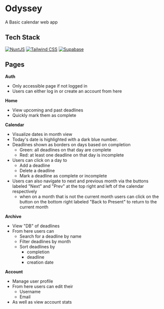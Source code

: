 # Odyssey
A Basic calendar web app

## **Tech Stack**
[![NuxtJS](https://img.shields.io/badge/NuxtJS-00DC82?logo=nuxt&logoColor=white&style=for-the-badge)](#)
[![Tailwind CSS](https://img.shields.io/badge/Tailwind%20CSS-38B2AC?logo=tailwind-css&logoColor=white&style=for-the-badge)](#)
[![Supabase](https://img.shields.io/badge/Supabase-3FCF8E?logo=supabase&logoColor=fff&style=for-the-badge)](#)


## **Pages**
**Auth**  
- Only accessible page if not logged in 
- Users can either log in or create an account from here 

**Home**  
- View upcoming and past deadlines
- Quickly mark them as complete  

**Calendar**  
- Visualize dates in month view
- Today's date is highlighted with a dark blue number.
- Deadlines shown as borders on days based on completion
  - Green: all deadlines on that day are complete
  - Red: at least one deadline on that day is incomplete
- Users can click on a day to
  - Add a deadline
  - Delete a deadline
  - Mark a deadline as complete or incomplete
- Users can also navigate to next and previous month via the buttons labeled "Next" and "Prev" at the top right and left of the calendar respectively    
  - when on a month that is not the current month users can click on the button on the bottom right labeled "Back to Present" to return to the current month 

**Archive**  
- View "DB" of deadlines  
- From here users can
  - Search for a deadline by name  
  - Filter deadlines by month  
  - Sort deadlines by
    - completion
    - deadline
    - creation date

**Account**  
- Manage user profile  
- From here users can edit their
  - Username
  - Email
- As well as view account stats    


